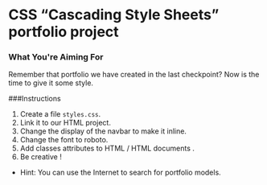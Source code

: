 # CSS “Cascading Style Sheets” portfolio project

### What You're Aiming For

Remember that portfolio we have created in the last checkpoint? Now is the time to give it some style. 


###Instructions

1. Create a file `styles.css`.
2. Link it to our HTML project.
3. Change the display of the navbar to make it inline.
4. Change the font to roboto.
5. Add classes attributes to HTML / HTML documents .
6. Be creative !

- Hint: You can use the Internet to search for portfolio models.
